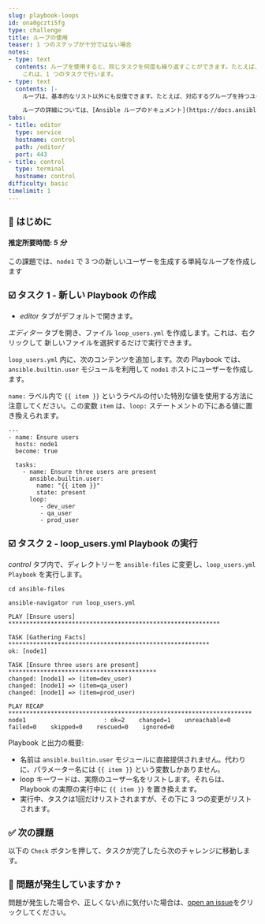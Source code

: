 ```yaml
---
slug: playbook-loops
id: ona0gczti5fg
type: challenge
title: ループの使用
teaser: 1 つのステップが十分ではない場合
notes:
- type: text
  contents: ループを使用すると、同じタスクを何度も繰り返すことができます。たとえば、 複数のユーザーを作成するとします。Ansible ループを使用すると、以下が可能になります。
    これは、1 つのタスクで行います。
- type: text
  contents: |-
    ループは、基本的なリスト以外にも反復できます。たとえば、対応するグループを持つユーザーのリストがある場合、ループはそれらに対しても反復できます。

    ループの詳細については、[Ansible ループのドキュメント](https://docs.ansible.com/ansible/latest/user_guide/playbooks_loops.html) を参照してください。
tabs:
- title: editor
  type: service
  hostname: control
  path: /editor/
  port: 443
- title: control
  type: terminal
  hostname: control
difficulty: basic
timelimit: 1
---
```

👋 はじめに
===
#### 推定所要時間: *5 分*<p>
この課題では、`node1` で 3 つの新しいユーザーを生成する単純なループを作成します


☑️ タスク 1 - 新しい Playbook の作成
===
* *editor* タブがデフォルトで開きます。

*エディター* タブを開き、ファイル `loop_users.yml` を作成します。これは、右クリックして 新しいファイルを選択するだけで実行できます。

`loop_users.yml` 内に、次のコンテンツを追加します。次の Playbook では、`ansible.builtin.user` モジュールを利用して `node1` ホストにユーザーを作成します。

`name:` ラベル内で `{{ item }}` というラベルの付いた特別な値を使用する方法に注意してください。この変数 `item` は、`loop:` ステートメントの下にある値に置き換えられます。

```
---
- name: Ensure users
  hosts: node1
  become: true

  tasks:
    - name: Ensure three users are present
      ansible.builtin.user:
        name: "{{ item }}"
        state: present
      loop:
         - dev_user
         - qa_user
         - prod_user
```

☑️ タスク 2 - loop_users.yml Playbook の実行
===

*control* タブ内で、ディレクトリーを `ansible-files` に変更し、`loop_users.yml Playbook` を実行します。

```
cd ansible-files
```

```
ansible-navigator run loop_users.yml
```
```
PLAY [Ensure users] ************************************************************

TASK [Gathering Facts] *********************************************************
ok: [node1]

TASK [Ensure three users are present] ******************************************
changed: [node1] => (item=dev_user)
changed: [node1] => (item=qa_user)
changed: [node1] => (item=prod_user)

PLAY RECAP *********************************************************************
node1                      : ok=2    changed=1    unreachable=0    failed=0    skipped=0    rescued=0    ignored=0
```
Playbook と出力の概要:

* 名前は `ansible.builtin.user` モジュールに直接提供されません。代わりに、パラメーター名には `{{ item }}` という変数しかありません。
* loop キーワードは、実際のユーザー名をリストします。それらは、Playbook の実際の実行中に `{{ item }}` を置き換えます。
* 実行中、タスクは1回だけリストされますが、その下に 3 つの変更がリストされます。

✅ 次の課題
===
以下の `Check` ボタンを押して、タスクが完了したら次のチャレンジに移動します。

🐛 問題が発生していますか ?
====

問題が発生した場合や、正しくない点に気付いた場合は、[open an issue](https://github.com/ansible/instruqt/issues/new?labels=writing-first-playbook&title=Issue+with+Writing+First+Playbook+slug+ID:+playbook-loops&assignees=rlopez133)をクリックしてください。

<style type="text/css" rel="stylesheet">
  .lightbox {
    display: none;
    position: fixed;
    justify-content: center;
    align-items: center;
    z-index: 999;
    top: 0;
    left: 0;
    right: 0;
    bottom: 0;
    padding: 1rem;
    background: rgba(0, 0, 0, 0.8);
    margin-left: auto;
    margin-right: auto;
    margin-top: auto;
    margin-bottom: auto;
  }
  .lightbox:target {
    display: flex;
  }
  .lightbox img {
    /* max-height: 100% */
    max-width: 60%;
    max-height: 60%;
  }
  img {
    display: block;
    margin-left: auto;
    margin-right: auto;
  }
  h1 {
    font-size: 18px;
  }
    h2 {
    font-size: 16px;
    font-weight: 600
  }
    h3 {
    font-size: 14px;
    font-weight: 600
  }
  p span {
    font-size: 14px;
  }
  ul li span {
    font-size: 14px
  }
</style>
